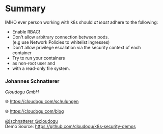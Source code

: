 # Summary

IMHO ever person working with k8s should *at least* adhere to the following:

* Enable RBAC!
* Don't allow arbitrary connection between pods.   
  (e.g use Network Policies to whitelist ingresses)
* Don't allow privilege escalation via the security context of each container
* Try to run your containers 
 * as non-root user and
 * with a read-only file system.



<!-- .slide: data-background-image="images/title.svg"  -->
 
### Johannes Schnatterer

*Cloudogu GmbH*

🌐  https://cloudogu.com/schulungen

🌐  https://cloudogu.com/blog


<a href='https://twitter.com/jschnatterer' class="social" target="_blank">
    <i class='fab fa-twitter'></i>
    @jschnatterer
</a>

<a href='https://twitter.com/cloudogu' class="social" target="_blank">
    <i class='fab fa-twitter'></i>
    @cloudogu
</a>

<br/>
Demo Source: 
<a href='https://github.com/cloudogu/k8s-security-demos' class="social" target="_blank">
    <i class='fab fa-github'></i>
    https://github.com/cloudogu/k8s-security-demos
</a>